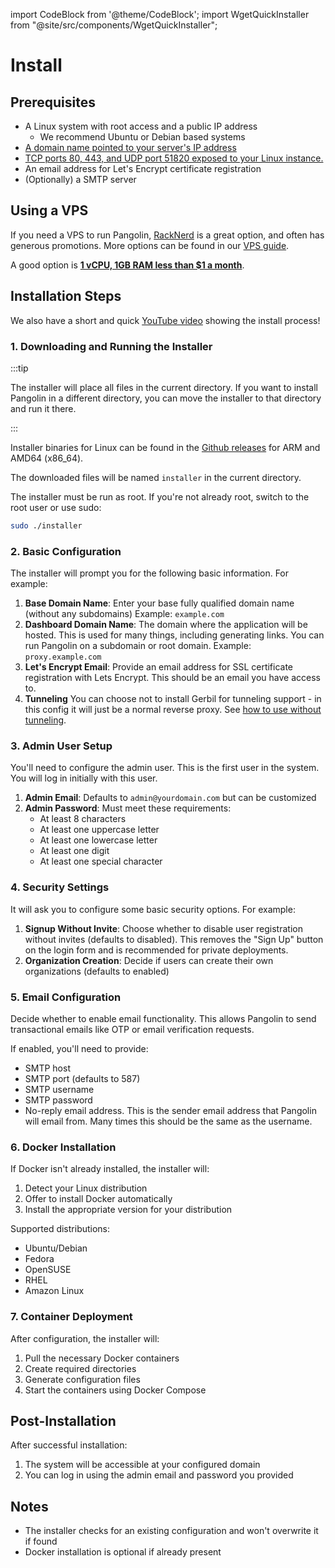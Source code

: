 import CodeBlock from '@theme/CodeBlock';
import WgetQuickInstaller from "@site/src/components/WgetQuickInstaller";

# Install

## Prerequisites

-   A Linux system with root access and a public IP address
    -   We recommend Ubuntu or Debian based systems
-   [A domain name pointed to your server's IP address](./02-dns-networking.md)
-   [TCP ports 80, 443, and UDP port 51820 exposed to your Linux instance.](./02-dns-networking.md)
-   An email address for Let's Encrypt certificate registration
-   (Optionally) a SMTP server

## Using a VPS

If you need a VPS to run Pangolin, [RackNerd](https://my.racknerd.com/aff.php?aff=13788) is a great option, and often has generous promotions. More options can be found in our [VPS guide](./01-choosing-a-vps.md).

A good option is [**1 vCPU, 1GB RAM less than $1 a month**](https://my.racknerd.com/aff.php?aff=13788&pid=903).

## Installation Steps

We also have a short and quick [YouTube video](https://youtu.be/W0uVLjTyAn8) showing the install process!

### 1. Downloading and Running the Installer

:::tip

The installer will place all files in the current directory. If you want to install Pangolin in a different directory, you can move the installer to that directory and run it there.

:::

Installer binaries for Linux can be found in the [Github releases](https://github.com/fosrl/pangolin/releases) for ARM and AMD64 (x86_64).

<WgetQuickInstaller />

The downloaded files will be named `installer` in the current directory.

The installer must be run as root. If you're not already root, switch to the root user or use sudo:

```bash
sudo ./installer
```

### 2. Basic Configuration

The installer will prompt you for the following basic information. For example:

1. **Base Domain Name**: Enter your base fully qualified domain name (without any subdomains) Example: `example.com`
2. **Dashboard Domain Name**: The domain where the application will be hosted. This is used for many things, including generating links. You can run Pangolin on a subdomain or root domain. Example: `proxy.example.com`
3. **Let's Encrypt Email**: Provide an email address for SSL certificate registration with Lets Encrypt. This should be an email you have access to.
4. **Tunneling** You can choose not to install Gerbil for tunneling support - in this config it will just be a normal reverse proxy. See [how to use without tunneling](/03-Pangolin/03-without-tunneling.md).

### 3. Admin User Setup

You'll need to configure the admin user. This is the first user in the system. You will log in initially with this user.

1. **Admin Email**: Defaults to `admin@yourdomain.com` but can be customized
2. **Admin Password**: Must meet these requirements:
    - At least 8 characters
    - At least one uppercase letter
    - At least one lowercase letter
    - At least one digit
    - At least one special character

### 4. Security Settings

It will ask you to configure some basic security options. For example:

1. **Signup Without Invite**: Choose whether to disable user registration without invites (defaults to disabled). This removes the "Sign Up" button on the login form and is recommended for private deployments.
2. **Organization Creation**: Decide if users can create their own organizations (defaults to enabled)

### 5. Email Configuration

Decide whether to enable email functionality. This allows Pangolin to send transactional emails like OTP or email verification requests.

If enabled, you'll need to provide:

-   SMTP host
-   SMTP port (defaults to 587)
-   SMTP username
-   SMTP password
-   No-reply email address. This is the sender email address that Pangolin will email from. Many times this should be the same as the username.

### 6. Docker Installation

If Docker isn't already installed, the installer will:

1. Detect your Linux distribution
2. Offer to install Docker automatically
3. Install the appropriate version for your distribution

Supported distributions:

-   Ubuntu/Debian
-   Fedora
-   OpenSUSE
-   RHEL
-   Amazon Linux

### 7. Container Deployment

After configuration, the installer will:

1. Pull the necessary Docker containers
2. Create required directories
3. Generate configuration files
4. Start the containers using Docker Compose

## Post-Installation

After successful installation:

1. The system will be accessible at your configured domain
2. You can log in using the admin email and password you provided

## Notes

-   The installer checks for an existing configuration and won't overwrite it if found
-   Docker installation is optional if already present

